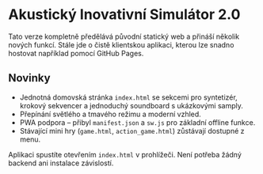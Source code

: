 # Akustický Inovativní Simulátor 2.0

Tato verze kompletně předělává původní statický web a přináší několik nových
funkcí. Stále jde o čistě klientskou aplikaci, kterou lze snadno hostovat
například pomocí GitHub Pages.

## Novinky
- Jednotná domovská stránka `index.html` se sekcemi pro syntetizér, krokový
  sekvencer a jednoduchý soundboard s ukázkovými samply.
- Přepínání světlého a tmavého režimu a moderní vzhled.
- PWA podpora – přibyl `manifest.json` a `sw.js` pro základní offline funkce.
- Stávající mini hry (`game.html`, `action_game.html`) zůstávají dostupné z menu.

Aplikaci spustíte otevřením `index.html` v prohlížeči. Není potřeba žádný
backend ani instalace závislostí.
